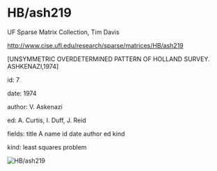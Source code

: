 # HB/ash219

 UF Sparse Matrix Collection, Tim Davis

 http://www.cise.ufl.edu/research/sparse/matrices/HB/ash219

 [UNSYMMETRIC OVERDETERMINED PATTERN OF HOLLAND SURVEY. ASHKENAZI,1974]

 id: 7

 date: 1974

 author: V. Askenazi

 ed: A. Curtis, I. Duff, J. Reid

 fields: title A name id date author ed kind

 kind: least squares problem

![HB/ash219](http://www2.research.att.com/~yifanhu/GALLERY/GRAPHS/GIF_SMALL/HB@ash219.gif)